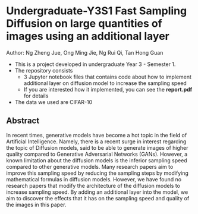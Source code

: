 # Undergraduate-Y3S1 Fast Sampling Diffusion on large quantities of images using an additional layer
Author: Ng Zheng Jue, Ong Ming Jie, Ng Rui Qi, Tan Hong Guan 

* This is a project developed in undergraduate Year 3 - Semester 1.
* The repository consists
    * 3 Jupyter notebook files that contains code about how to implement additional layer on diffusion model to increase the sampling speed
    * If you are interested how it implemented, you can see the **report.pdf** for details
* The data we used are CIFAR-10


## Abstract
In recent times, generative models have become a hot topic in the field of Artificial
Intelligence. Namely, there is a recent surge in interest regarding the topic of
Diffusion models, said to be able to generate images of higher quality compared to
Generative Adversarial Networks (GANs). However, a known limitation about the
diffusion models is the inferior sampling speed compared to other generative models.
Many research papers aim to improve this sampling speed by reducing the sampling
steps by modifying mathematical formulas in diffusion models. However, we have
found no research papers that modify the architecture of the diffusion models to
increase sampling speed. By adding an additional layer into the model, we aim to
discover the effects that it has on the sampling speed and quality of the images in this
paper.
